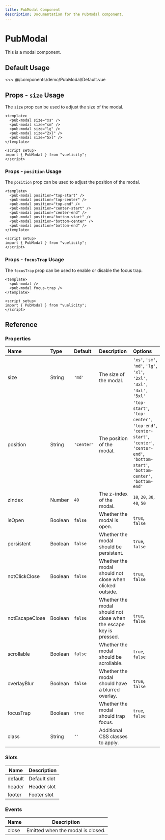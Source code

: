 ```yaml
---
title: PubModal Component
description: Documentation for the PubModal component.
---
```


<script setup>
import Default from './demo/PubModal/Default.vue';
import Size from './demo/PubModal/Size.vue';
import Position from './demo/PubModal/Position.vue';
import FocusTrap from './demo/PubModal/FocusTrap.vue';
</script>

# PubModal

This is a modal component.

## Default Usage

<demo-container>
  <Default/>
</demo-container>

<<< @/components/demo/PubModal/Default.vue

## Props - `size` Usage

The `size` prop can be used to adjust the size of the modal.

<demo-container>
  <Size/>
</demo-container>

```vue
<template>
  <pub-modal size="xs" />
  <pub-modal size="sm" />
  <pub-modal size="lg" />
  <pub-modal size="2xl" />
  <pub-modal size="5xl" />
</template>

<script setup>
import { PubModal } from "vuelicity";
</script>
```

### Props - `position` Usage

The `position` prop can be used to adjust the position of the modal.

<demo-container>
  <Position/>
</demo-container>

```vue
<template>
  <pub-modal position="top-start" />
  <pub-modal position="top-center" />
  <pub-modal position="top-end" />
  <pub-modal position="center-start" />
  <pub-modal position="center-end" />
  <pub-modal position="bottom-start" />
  <pub-modal position="bottom-center" />
  <pub-modal position="bottom-end" />
</template>

<script setup>
import { PubModal } from "vuelicity";
</script>
```

### Props - `focusTrap` Usage

The `focusTrap` prop can be used to enable or disable the focus trap.

<demo-container>
  <FocusTrap />
</demo-container>

```vue
<template>
  <pub-modal />
  <pub-modal focus-trap />
</template>

<script setup>
import { PubModal } from "vuelicity";
</script>
```

## Reference

### Properties

| Name | Type | Default | Description | Options |
| :--- | :--- | :--- | :--- | :--- |
| size | String | `'md'` | The size of the modal. | `'xs'`, `'sm'`, `'md'`, `'lg'`, `'xl'`, `'2xl'`, `'3xl'`, `'4xl'`, `'5xl'` |
| position | String | `'center'` | The position of the modal. | `'top-start'`, `'top-center'`, `'top-end'`, `'center-start'`, `'center'`, `'center-end'`, `'bottom-start'`, `'bottom-center'`, `'bottom-end'` |
| zIndex | Number | `40` | The z-index of the modal. | `10`, `20`, `30`, `40`, `50` |
| isOpen | Boolean | `false` | Whether the modal is open. | `true`, `false` |
| persistent | Boolean | `false` | Whether the modal should be persistent. | `true`, `false` |
| notClickClose | Boolean | `false` | Whether the modal should not close when clicked outside. | `true`, `false` |
| notEscapeClose | Boolean | `false` | Whether the modal should not close when the escape key is pressed. | `true`, `false` |
| scrollable | Boolean | `false` | Whether the modal should be scrollable. | `true`, `false` |
| overlayBlur | Boolean | `false` | Whether the modal should have a blurred overlay. | `true`, `false` |
| focusTrap | Boolean | `true` | Whether the modal should trap focus. | `true`, `false` |
| class | String | `''` | Additional CSS classes to apply. | |

### Slots

| Name | Description |
| ---- | ----------- |
| default | Default slot |
| header | Header slot |
| footer | Footer slot |

### Events

| Name | Description |
| ---- | ----------- |
| close | Emitted when the modal is closed. |
